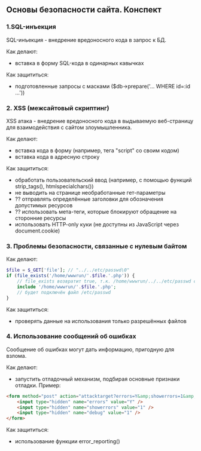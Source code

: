 ## Основы безопасности сайта. Конспект

### 1.SQL-инъекция

SQL-инъекция - внедрение вредоносного кода в запрос к БД.

Как делают:

-   вставка в форму SQL-кода в одинарных кавычках

Как защититься:

-   подготовленные запросы с масками ($db->prepare('... WHERE id=:id ...'))

### 2. XSS (межсайтовый скриптинг)

XSS атака - внедрение вредоносного кода в выдываемую веб-страницу для взаимодействия с сайтом злоумышленника.

Как делают:

-   вставка кода в форму (например, тега "script" со своим кодом)
-   вставка кода в адресную строку

Как защититься:

-   обработать пользовательский ввод (например, с помощью функций strip_tags(), htmlspecialchars())
-   не выводить на странице необработанные гет-параметры
-   ?? отправлять определённые заголовки для обозначения допустимых ресурсов
-   ?? использовать мета-теги, которые блокируют обращение на сторонние ресурсы
-   использовать HTTP-only куки (не доступны из JavaScript через document.cookie)

### 3. Проблемы безопасности, связанные с нулевым байтом

Как делают:

```php
$file = $_GET['file']; // "../../etc/passwd\0"
if (file_exists('/home/wwwrun/'.$file.'.php')) {
    // file_exists возвратит true, т.к. /home/wwwrun/../../etc/passwd существует
    include '/home/wwwrun/'.$file.'.php';
    // будет подключён файл /etc/passwd
}

```

Как защититься:

-   проверять данные на использования только разрешённых файлов

### 4. Использование сообщений об ошибках

Сообщение об ошибках могут дать информацию, пригодную для взлома.

Как делают:

-   запустить отладочный механизм, подбирая основные признаки отладки. Пример:

```html
<form method="post" action="attacktarget?errors=Y&amp;showerrors=1&amp;debug=1">
    <input type="hidden" name="errors" value="Y" />
    <input type="hidden" name="showerrors" value="1" />
    <input type="hidden" name="debug" value="1" />
</form>
```

Как защититься:

-   использование функции error_reporting()
